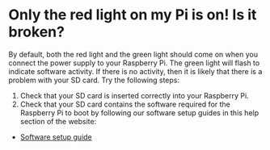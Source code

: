 # Only the red light on my Pi is on! Is it broken?

By default, both the red light and the green light should come on when you connect the power supply to your Raspberry Pi. The green light will flash to indicate software activity. If there is no activity, then it is likely that there is a problem with your SD card. Try the following steps:

1. Check that your SD card is inserted correctly into your Raspberry Pi.
1. Check that your SD card contains the software required for the Raspberry Pi to boot by following our software setup guides in this help section of the website:

- [Software setup guide](https://www.raspberrypi.org/learning/software-guide)
